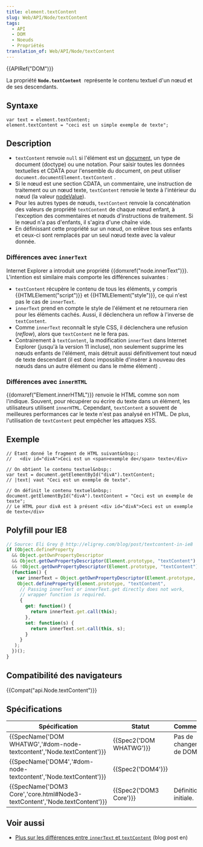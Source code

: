```yaml
---
title: element.textContent
slug: Web/API/Node/textContent
tags:
  - API
  - DOM
  - Noeuds
  - Propriétés
translation_of: Web/API/Node/textContent
---
```

{{APIRef("DOM")}}

La propriété **`Node.textContent`**  représente le contenu textuel d'un nœud et de ses descendants.

## Syntaxe

    var text = element.textContent;
    element.textContent = "ceci est un simple exemple de texte";

## Description

- `textContent` renvoie `null` si l'élément est un [document](/fr/docs/Web/API/document), un type de document (doctype) ou une notation. Pour saisir toutes les données textuelles et CDATA pour l'ensemble du document, on peut utiliser `document.documentElement.textContent` .
- Si le nœud est une section CDATA, un commentaire, une instruction de traitement ou un nœud texte, `textContent` renvoie le texte à l'intérieur du nœud (la valeur [nodeValue](/fr/docs/Web/API/Node/nodeValue)).
- Pour les autres types de nœuds, `textContent` renvoie la concaténation des valeurs de propriété `textContent` de chaque nœud enfant, à l'exception des commentaires et nœuds d'instructions de traitement. Si le nœud n'a pas d'enfants, il s'agira d'une chaîne vide.
- En définissant cette propriété sur un nœud, on enlève tous ses enfants et ceux-ci sont remplacés par un seul nœud texte avec la valeur donnée.

### Différences avec `innerText`

Internet Explorer a introduit une propriété {{domxref("node.innerText")}}. L'intention est similaire mais comporte les différences suivantes :

- `textContent` récupère le contenu de tous les éléments, y compris {{HTMLElement("script")}} et {{HTMLElement("style")}}, ce qui n'est pas le cas de `innerText`.
- `innerText` prend en compte le style de l'élément et ne retournera rien pour les éléments cachés. Aussi, il déclenchera un reflow à l'inverse de `textContent`.
- Comme `innerText` reconnaît le style CSS, il déclenchera une refusion (_reflow_), alors que `textContent` ne le fera pas.
- Contrairement à `textContent`, la modification `innerText` dans Internet Explorer (jusqu'à la version 11 incluse), non seulement supprime les nœuds enfants de l'élément, mais détruit aussi définitivement tout nœud de texte descendant (il est donc impossible d'insérer à nouveau des nœuds dans un autre élément ou dans le même élément) .

### Différences avec `innerHTML`

{{domxref("Element.innerHTML")}} renvoie le HTML comme son nom l'indique. Souvent, pour récupérer ou écrire du texte dans un élément, les utilisateurs utilisent `innerHTML`. Cependant, `textContent` a souvent de meilleures performances car le texte n'est pas analysé en HTML. De plus, l'utilisation de `textContent` peut empêcher les attaques XSS.

## Exemple

    // Étant donné le fragment de HTML suivant&nbsp;:
    //   <div id="divA">Ceci est un <span>exemple de</span> texte</div>

    // On obtient le contenu textuel&nbsp;:
    var text = document.getElementById("divA").textContent;
    // |text| vaut "Ceci est un exemple de texte".

    // On définit le contenu textuel&nbsp;:
    document.getElementById("divA").textContent = "Ceci est un exemple de texte";
    // Le HTML pour divA est à présent <div id="divA">Ceci est un exemple de texte</div>

## Polyfill pour IE8

```js
// Source: Eli Grey @ http://eligrey.com/blog/post/textcontent-in-ie8
if (Object.defineProperty
  && Object.getOwnPropertyDescriptor
  && Object.getOwnPropertyDescriptor(Element.prototype, "textContent")
  && !Object.getOwnPropertyDescriptor(Element.prototype, "textContent").get) {
  (function() {
    var innerText = Object.getOwnPropertyDescriptor(Element.prototype, "innerText");
    Object.defineProperty(Element.prototype, "textContent",
     // Passing innerText or innerText.get directly does not work,
     // wrapper function is required.
     {
       get: function() {
         return innerText.get.call(this);
       },
       set: function(s) {
         return innerText.set.call(this, s);
       }
     }
   );
  })();
}
```

## Compatibilité des navigateurs

{{Compat("api.Node.textContent")}}

## Spécifications

| Spécification                                                                                        | Statut                           | Commentaire               |
| ---------------------------------------------------------------------------------------------------- | -------------------------------- | ------------------------- |
| {{SpecName('DOM WHATWG','#dom-node-textcontent','Node.textContent')}}         | {{Spec2('DOM WHATWG')}} | Pas de changement de DOM4 |
| {{SpecName('DOM4','#dom-node-textcontent','Node.textContent')}}                 | {{Spec2('DOM4')}}         |                           |
| {{SpecName('DOM3 Core','core.html#Node3-textContent','Node.textContent')}} | {{Spec2('DOM3 Core')}}     | Définition initiale.      |

## Voir aussi

- [Plus sur les différences entre `innerText` et `textContent`](http://perfectionkills.com/the-poor-misunderstood-innerText/) (blog post en)
